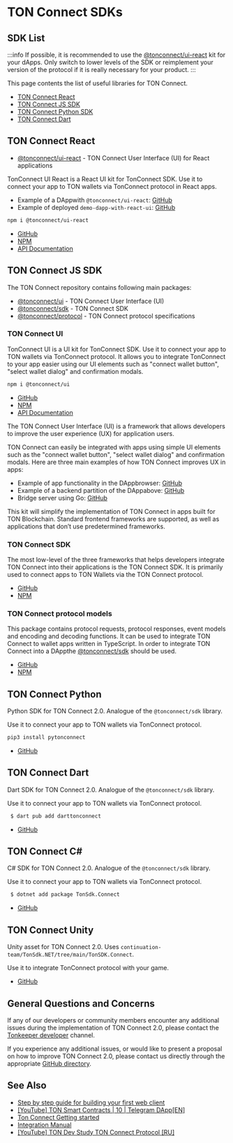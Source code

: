 # TON Connect SDKs

## SDK List

:::info
If possible, it is recommended to use the [@tonconnect/ui-react](/develop/dapps/ton-connect/developers#ton-connect-ui-react) kit for your dApps. Only switch to lower levels of the SDK or reimplement your version of the protocol if it is really necessary for your product.
:::

This page contents the list of useful libraries for TON Connect.

* [TON Connect React](/develop/dapps/ton-connect/developers#ton-connect-react) 
* [TON Connect JS SDK](/develop/dapps/ton-connect/developers#ton-connect-js-sdk)
* [TON Connect Python SDK](/develop/dapps/ton-connect/developers#ton-connect-python)
* [TON Connect Dart](/develop/dapps/ton-connect/developers#ton-connect-dart)

## TON Connect React

- [@tonconnect/ui-react](/develop/dapps/ton-connect/developers#ton-connect-ui-react) - TON Connect User Interface (UI) for React applications

TonConnect UI React is a React UI kit for TonConnect SDK. Use it to connect your app to TON wallets via TonConnect protocol in React apps.

* Example of a DAppwith `@tonconnect/ui-react`: [GitHub](https://github.com/ton-connect/demo-dapp-with-react-ui)
* Example of deployed `demo-dapp-with-react-ui`: [GitHub](https://ton-connect.github.io/demo-dapp-with-react-ui/)

```bash
npm i @tonconnect/ui-react
```

- [GitHub](https://github.com/ton-connect/sdk/tree/main/packages/ui-react)
- [NPM](https://www.npmjs.com/package/@tonconnect/ui-react)
- [API Documentation](https://ton-connect.github.io/sdk/modules/_tonconnect_ui_react.html)


## TON Connect JS SDK

The TON Connect repository contains following main packages:

- [@tonconnect/ui](/develop/dapps/ton-connect/developers#ton-connect-ui) - TON Connect User Interface (UI)
- [@tonconnect/sdk](/develop/dapps/ton-connect/developers#ton-connect-sdk)  - TON Connect SDK
- [@tonconnect/protocol](/develop/dapps/ton-connect/developers#ton-connect-protocol-models) - TON Connect protocol specifications


### TON Connect UI

TonConnect UI is a UI kit for TonConnect SDK. Use it to connect your app to TON wallets via TonConnect protocol. It allows you to integrate TonConnect to your app easier using our UI elements such as "connect wallet button", "select wallet dialog" and confirmation modals.

```bash
npm i @tonconnect/ui
```

- [GitHub](https://github.com/ton-connect/sdk/tree/main/packages/ui)
- [NPM](https://www.npmjs.com/package/@tonconnect/ui)
- [API Documentation](https://ton-connect.github.io/sdk/modules/_tonconnect_ui.html)

The TON Connect User Interface (UI) is a framework that allows developers to improve the user experience (UX) for application users.

TON Connect can easily be integrated with apps using simple UI elements such as the "connect wallet button", "select wallet dialog" and confirmation modals. Here are three main examples of how TON Connect improves UX in apps:

* Example of app functionality in the DAppbrowser: [GitHub](https://ton-connect.github.io/demo-dapp/)
* Example of a backend partition of the DAppabove: [GitHub](https://github.com/ton-connect/demo-dapp-backend)
* Bridge server using Go: [GitHub](https://github.com/ton-connect/bridge)


This kit will simplify the implementation of TON Connect in apps built for TON Blockchain. Standard frontend frameworks are supported, as well as applications that don’t use predetermined frameworks.


### TON Connect SDK

The most low-level of the three frameworks that helps developers integrate TON Connect into their applications is the TON Connect SDK. It is primarily used to connect apps to TON Wallets via the TON Connect protocol.

- [GitHub](https://github.com/ton-connect/sdk/tree/main/packages/sdk)
- [NPM](https://www.npmjs.com/package/@tonconnect/sdk)

### TON Connect protocol models

This package contains protocol requests, protocol responses, event models and encoding and decoding functions. It can be used to integrate TON Connect to wallet apps written in TypeScript. In order to integrate TON Connect into a DAppthe [@tonconnect/sdk](https://www.npmjs.com/package/@tonconnect/sdk) should be used.

- [GitHub](https://github.com/ton-connect/sdk/tree/main/packages/protocol)
- [NPM](https://www.npmjs.com/package/@tonconnect/protocol)



## TON Connect Python

Python SDK for TON Connect 2.0. Analogue of the `@tonconnect/sdk` library.

Use it to connect your app to TON wallets via TonConnect protocol.

```bash
pip3 install pytonconnect
```

- [GitHub](https://github.com/XaBbl4/pytonconnect)




## TON Connect Dart

Dart SDK for TON Connect 2.0. Analogue of the `@tonconnect/sdk` library.

Use it to connect your app to TON wallets via TonConnect protocol.

```bash
 $ dart pub add darttonconnect
```

* [GitHub](https://github.com/romanovichim/dartTonconnect)


## TON Connect C#

C# SDK for TON Connect 2.0. Analogue of the `@tonconnect/sdk` library.

Use it to connect your app to TON wallets via TonConnect protocol.

```bash
 $ dotnet add package TonSdk.Connect
```

* [GitHub](https://github.com/continuation-team/TonSdk.NET/tree/main/TonSDK.Connect)


## TON Connect Unity

Unity asset for TON Connect 2.0. Uses `continuation-team/TonSdk.NET/tree/main/TonSDK.Connect`.

Use it to integrate TonConnect protocol with your game.

* [GitHub](https://github.com/continuation-team/unity-ton-connect)

## General Questions and Concerns

If any of our developers or community members encounter any additional issues during the implementation of TON Connect 2.0, please contact the [Tonkeeper developer](https://t.me/tonkeeperdev) channel.

If you experience any additional issues, or would like to present a proposal on how to improve TON Connect 2.0, please contact us directly through the appropriate [GitHub directory](https://github.com/ton-connect/).

## See Also

* [Step by step guide for building your first web client](https://ton-community.github.io/tutorials/03-client/)
* [[YouTube] TON Smart Contracts | 10 | Telegram DApp[EN]](https://www.youtube.com/watch?v=D6t3eZPdgAU&t=254s&ab_channel=AlefmanVladimir%5BEN%5D)
* [Ton Connect Getting started](https://github.com/ton-connect/sdk/tree/main/packages/sdk)
* [Integration Manual](/develop/dapps/ton-connect/integration)
* [[YouTube] TON Dev Study TON Connect Protocol [RU]](https://www.youtube.com/playlist?list=PLyDBPwv9EPsCJ226xS5_dKmXXxWx1CKz_)
